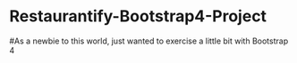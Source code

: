 # Restaurantify-Bootstrap4-Project
#As a newbie to this world, just wanted to exercise a little bit with Bootstrap 4
